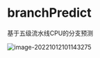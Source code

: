 # branchPredict

基于五级流水线CPU的分支预测

![image-20221012101143275](https://xc-figure.oss-cn-hangzhou.aliyuncs.com/img/202210121011440.png)